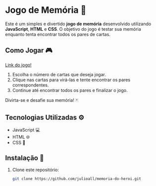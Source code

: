 # Jogo de Memória 🧠

Este é um simples e divertido **jogo de memória** desenvolvido utilizando **JavaScript**, **HTML** e **CSS**. O objetivo do jogo é testar sua memória enquanto tenta encontrar todos os pares de cartas.

## Como Jogar 🎮

<a href="https://2008tutu.github.io/memoria-do-heroi/">Link do jogo!</a>
1. Escolha o número de cartas que deseja jogar.
2. Clique nas cartas para virá-las e tente encontrar os pares correspondentes.
3. Continue até encontrar todos os pares e finalizar o jogo.

Divirta-se e desafie sua memória! 🃏

## Tecnologias Utilizadas ⚙️

- JavaScript 💻
- HTML 🌐
- CSS 🎨

## Instalação 🔧

1. Clone este repositório:
   ```bash
   git clone https://github.com/julioall/memoria-do-heroi.git
